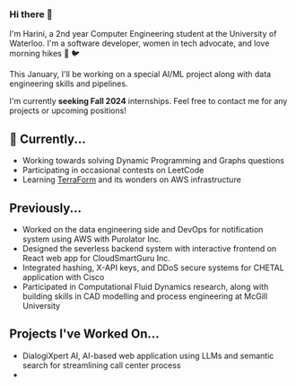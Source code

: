 ### Hi there 👋

I'm Harini, a 2nd year Computer Engineering student at the University of Waterloo. I'm a software developer, women in tech advocate, and love morning hikes 🌳 🐦

This January, I'll be working on a special AI/ML project along with data engineering skills and pipelines.

I'm currently **seeking Fall 2024** internships. Feel free to contact me for any projects or upcoming positions!

## 🎯 Currently...
- Working towards solving Dynamic Programming and Graphs questions
- Participating in occasional contests on LeetCode
- Learning [TerraForm](https://developer.hashicorp.com/terraform/tutorials/aws-get-started) and its wonders on AWS infrastructure

## Previously...
- Worked on the data engineering side and DevOps for notification system using AWS with Purolator Inc.
- Designed the severless backend system with interactive frontend on React web app for CloudSmartGuru Inc.
- Integrated hashing, X-API keys, and DDoS secure systems for CHETAL application with Cisco
- Participated in Computational Fluid Dynamics research, along with building skills in CAD modelling and process engineering at McGill University

## Projects I've Worked On...
- DialogiXpert AI, AI-based web application using LLMs and semantic search for streamlining call center process
- 






